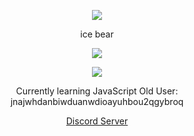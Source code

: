 <p align="center">  
<img src="https://media.discordapp.net/attachments/813341662545313832/813343404507267092/pokemon_pixel.gif">
</p>
<p align="center">
    ice bear
<p align="center">  
<img src="https://komarev.com/ghpvc/?username=jnajwhdanbiwduanwdioayuhbou2qgybroq&color=grey">
</p>
    <p align="center">
  <img src="https://discord.c99.nl/widget/theme-4/765515946856677386.png"/>
</p>
<p align="center">
Currently learning JavaScript
Old User: jnajwhdanbiwduanwdioayuhbou2qgybroq    
<p align="center">
    <a href="https://discord.gg/qgbXvhDABY">Discord Server</a>
